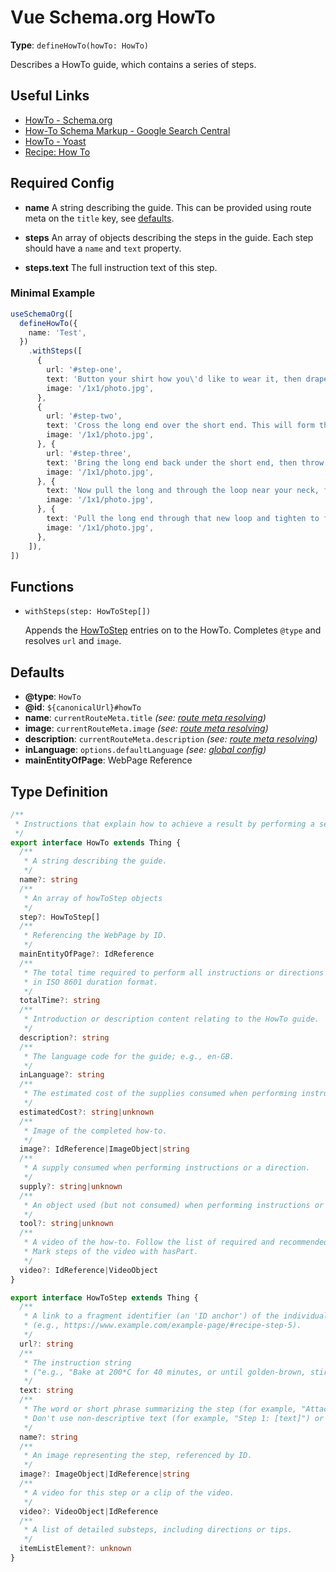 # Vue Schema.org HowTo

**Type**: `defineHowTo(howTo: HowTo)`

Describes a HowTo guide, which contains a series of steps.

## Useful Links

- [HowTo - Schema.org](https://schema.org/HowTo)
- [How-To Schema Markup - Google Search Central](https://developers.google.com/search/docs/advanced/structured-data/how-to)
- [HowTo - Yoast](https://developer.yoast.com/features/schema/pieces/howto)
- [Recipe: How To](/guide/recipes/how-to)

## Required Config

- **name** A string describing the guide. This can be provided
  using route meta on the `title` key, see [defaults](#defaults).
- **steps** An array of objects describing the steps in the guide.
  Each step should have a `name` and `text` property.

- **steps.text** The full instruction text of this step.


### Minimal Example

```ts
useSchemaOrg([
  defineHowTo({
    name: 'Test',
  })
    .withSteps([
      {
        url: '#step-one',
        text: 'Button your shirt how you\'d like to wear it, then drape the tie around your neck. Make the thick end about 1/3rd longer than the short end. For formal button down shirts, it usually works best with the small end of the tie between 4th and 5th button.',
        image: '/1x1/photo.jpg',
      },
      {
        url: '#step-two',
        text: 'Cross the long end over the short end. This will form the basis for your knot.',
        image: '/1x1/photo.jpg',
      }, {
        url: '#step-three',
        text: 'Bring the long end back under the short end, then throw it back over the top of the short end in the other direction. ',
        image: '/1x1/photo.jpg',
      }, {
        text: 'Now pull the long and through the loop near your neck, forming another loop near your neck.',
        image: '/1x1/photo.jpg',
      }, {
        text: 'Pull the long end through that new loop and tighten to fit! ',
        image: '/1x1/photo.jpg',
      },
    ]),
])
```

## Functions

- `withSteps(step: HowToStep[])`

  Appends the [HowToStep](https://developers.google.com/search/docs/advanced/structured-data/how-to#how-to-step) entries on to the HowTo. Completes `@type` and resolves `url` and `image`.

## Defaults

- **@type**: `HowTo`
- **@id**: `${canonicalUrl}#howTo`
- **name**: `currentRouteMeta.title` _(see: [route meta resolving](/guide/how-it-works.html#route-meta-resolving))_
- **image**: `currentRouteMeta.image` _(see: [route meta resolving](/guide/how-it-works.html#route-meta-resolving))_
- **description**: `currentRouteMeta.description` _(see: [route meta resolving](/guide/how-it-works.html#route-meta-resolving))_
- **inLanguage**: `options.defaultLanguage` _(see: [global config](/guide/how-it-works.html#global-config))_
- **mainEntityOfPage**: WebPage Reference


## Type Definition

```ts
/**
 * Instructions that explain how to achieve a result by performing a sequence of steps.
 */
export interface HowTo extends Thing {
  /**
   * A string describing the guide.
   */
  name?: string
  /**
   * An array of howToStep objects
   */
  step?: HowToStep[]
  /**
   * Referencing the WebPage by ID.
   */
  mainEntityOfPage?: IdReference
  /**
   * The total time required to perform all instructions or directions (including time to prepare the supplies),
   * in ISO 8601 duration format.
   */
  totalTime?: string
  /**
   * Introduction or description content relating to the HowTo guide.
   */
  description?: string
  /**
   * The language code for the guide; e.g., en-GB.
   */
  inLanguage?: string
  /**
   * The estimated cost of the supplies consumed when performing instructions.
   */
  estimatedCost?: string|unknown
  /**
   * Image of the completed how-to.
   */
  image?: IdReference|ImageObject|string
  /**
   * A supply consumed when performing instructions or a direction.
   */
  supply?: string|unknown
  /**
   * An object used (but not consumed) when performing instructions or a direction.
   */
  tool?: string|unknown
  /**
   * A video of the how-to. Follow the list of required and recommended Video properties.
   * Mark steps of the video with hasPart.
   */
  video?: IdReference|VideoObject
}

export interface HowToStep extends Thing {
  /**
   * A link to a fragment identifier (an 'ID anchor') of the individual step
   * (e.g., https://www.example.com/example-page/#recipe-step-5).
   */
  url?: string
  /**
   * The instruction string
   * ("e.g., "Bake at 200*C for 40 minutes, or until golden-brown, stirring periodically throughout").
   */
  text: string
  /**
   * The word or short phrase summarizing the step (for example, "Attach wires to post" or "Dig").
   * Don't use non-descriptive text (for example, "Step 1: [text]") or other form of step number (for example, "1. [text]").
   */
  name?: string
  /**
   * An image representing the step, referenced by ID.
   */
  image?: ImageObject|IdReference|string
  /**
   * A video for this step or a clip of the video.
   */
  video?: VideoObject|IdReference
  /**
   * A list of detailed substeps, including directions or tips.
   */
  itemListElement?: unknown
}
```
